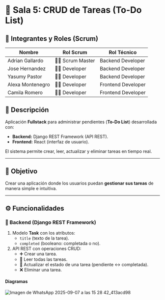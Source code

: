# 🧩 Sala 5: CRUD de Tareas (To-Do List)

## 👥 Integrantes y Roles (Scrum)

| Nombre             | Rol Scrum        | Rol Técnico        |
|--------------------|-----------------|--------------------|
| Adrian Gallardo    | 🧑‍🏫 Scrum Master | Backend Developer  |
| Jose Hernandez     | 👨‍💻 Developer     | Backend Developer  |
| Yasumy Pastor      | 👨‍💻 Developer     | Backend Developer  |
| Alexa Montenegro   | 👩‍💻 Developer     | Frontend Developer |
| Camila Romero      | 👩‍💻 Developer     | Frontend Developer |


## 📌 Descripción
Aplicación **Fullstack** para administrar pendientes (**To-Do List**) desarrollada con:
- **Backend:** Django REST Framework (API REST).
- **Frontend:** React (interfaz de usuario).

El sistema permite crear, leer, actualizar y eliminar tareas en tiempo real.

---

## 🎯 Objetivo
Crear una aplicación donde los usuarios puedan **gestionar sus tareas** de manera simple e intuitiva.

---

## ⚙️ Funcionalidades

### 🔹 Backend (Django REST Framework)
1. Modelo **Task** con los atributos:
   - `title` (texto de la tarea).
   - `completed` (booleano: completada o no).
2. API REST con operaciones CRUD:
   - ➕ Crear una tarea.
   - 📄 Leer todas las tareas.
   - 🔄 Actualizar el estado de una tarea (pendiente ↔ completada).
   - ❌ Eliminar una tarea.
#### Diagramas 
![Imagen de WhatsApp 2025-09-07 a las 15 28 42_413acd98](https://github.com/user-attachments/assets/6f49971d-39b3-4688-8ac4-39a32f72661c)
